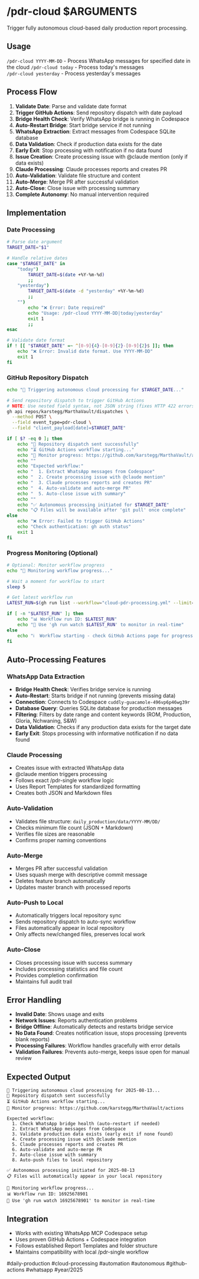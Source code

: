 # /pdr-cloud $ARGUMENTS

Trigger fully autonomous cloud-based daily production report processing.

## Usage
`/pdr-cloud YYYY-MM-DD` - Process WhatsApp messages for specified date in the cloud
`/pdr-cloud today` - Process today's messages  
`/pdr-cloud yesterday` - Process yesterday's messages

## Process Flow
1. **Validate Date**: Parse and validate date format
2. **Trigger GitHub Actions**: Send repository dispatch with date payload
3. **Bridge Health Check**: Verify WhatsApp bridge is running in Codespace
4. **Auto-Restart Bridge**: Start bridge service if not running
5. **WhatsApp Extraction**: Extract messages from Codespace SQLite database
6. **Data Validation**: Check if production data exists for the date
7. **Early Exit**: Stop processing with notification if no data found
8. **Issue Creation**: Create processing issue with @claude mention (only if data exists)
9. **Claude Processing**: Claude processes reports and creates PR
10. **Auto-Validation**: Validate file structure and content
11. **Auto-Merge**: Merge PR after successful validation
12. **Auto-Close**: Close issue with processing summary
13. **Complete Autonomy**: No manual intervention required

## Implementation

### Date Processing
```bash
# Parse date argument
TARGET_DATE="$1"

# Handle relative dates
case "$TARGET_DATE" in
    "today")
        TARGET_DATE=$(date +%Y-%m-%d)
        ;;
    "yesterday")
        TARGET_DATE=$(date -d "yesterday" +%Y-%m-%d)
        ;;
    "")
        echo "❌ Error: Date required"
        echo "Usage: /pdr-cloud YYYY-MM-DD|today|yesterday"
        exit 1
        ;;
esac

# Validate date format
if ! [[ "$TARGET_DATE" =~ ^[0-9]{4}-[0-9]{2}-[0-9]{2}$ ]]; then
    echo "❌ Error: Invalid date format. Use YYYY-MM-DD"
    exit 1
fi
```

### GitHub Repository Dispatch
```bash
echo "🚀 Triggering autonomous cloud processing for $TARGET_DATE..."

# Send repository dispatch to trigger GitHub Actions
# NOTE: Use nested field syntax, not JSON string (fixes HTTP 422 errors)
gh api repos/karstegg/MarthaVault/dispatches \
  --method POST \
  --field event_type=pdr-cloud \
  --field "client_payload[date]=$TARGET_DATE"

if [ $? -eq 0 ]; then
    echo "📡 Repository dispatch sent successfully"
    echo "⏳ GitHub Actions workflow starting..."
    echo "🔗 Monitor progress: https://github.com/karstegg/MarthaVault/actions"
    echo ""
    echo "Expected workflow:"
    echo "  1. Extract WhatsApp messages from Codespace"
    echo "  2. Create processing issue with @claude mention"  
    echo "  3. Claude processes reports and creates PR"
    echo "  4. Auto-validate and auto-merge PR"
    echo "  5. Auto-close issue with summary"
    echo ""
    echo "✅ Autonomous processing initiated for $TARGET_DATE"
    echo "📋 Files will be available after 'git pull' once complete"
else
    echo "❌ Error: Failed to trigger GitHub Actions"
    echo "Check authentication: gh auth status"
    exit 1
fi
```

### Progress Monitoring (Optional)
```bash
# Optional: Monitor workflow progress
echo "🔄 Monitoring workflow progress..."

# Wait a moment for workflow to start
sleep 5

# Get latest workflow run
LATEST_RUN=$(gh run list --workflow="cloud-pdr-processing.yml" --limit=1 --json databaseId --jq '.[0].databaseId')

if [ -n "$LATEST_RUN" ]; then
    echo "📊 Workflow run ID: $LATEST_RUN"
    echo "👀 Use 'gh run watch $LATEST_RUN' to monitor in real-time"
else
    echo "ℹ️  Workflow starting - check GitHub Actions page for progress"
fi
```

## Auto-Processing Features

### WhatsApp Data Extraction
- **Bridge Health Check**: Verifies bridge service is running
- **Auto-Restart**: Starts bridge if not running (prevents missing data)
- **Connection**: Connects to Codespace `cuddly-guacamole-496vp6p46wg39r`
- **Database Query**: Queries SQLite database for production messages
- **Filtering**: Filters by date range and content keywords (ROM, Production, Gloria, Nchwaning, S&W)
- **Data Validation**: Checks if any production data exists for the target date
- **Early Exit**: Stops processing with informative notification if no data found

### Claude Processing
- Creates issue with extracted WhatsApp data
- @claude mention triggers processing
- Follows exact /pdr-single workflow logic
- Uses Report Templates for standardized formatting
- Creates both JSON and Markdown files

### Auto-Validation
- Validates file structure: `daily_production/data/YYYY-MM/DD/`
- Checks minimum file count (JSON + Markdown)
- Verifies file sizes are reasonable
- Confirms proper naming conventions

### Auto-Merge
- Merges PR after successful validation
- Uses squash merge with descriptive commit message
- Deletes feature branch automatically
- Updates master branch with processed reports

### Auto-Push to Local
- Automatically triggers local repository sync
- Sends repository dispatch to auto-sync workflow
- Files automatically appear in local repository
- Only affects new/changed files, preserves local work

### Auto-Close
- Closes processing issue with success summary
- Includes processing statistics and file count
- Provides completion confirmation
- Maintains full audit trail

## Error Handling
- **Invalid Date**: Shows usage and exits
- **Network Issues**: Reports authentication problems
- **Bridge Offline**: Automatically detects and restarts bridge service
- **No Data Found**: Creates notification issue, stops processing (prevents blank reports)
- **Processing Failures**: Workflow handles gracefully with error details
- **Validation Failures**: Prevents auto-merge, keeps issue open for manual review

## Expected Output
```
🚀 Triggering autonomous cloud processing for 2025-08-13...
📡 Repository dispatch sent successfully
⏳ GitHub Actions workflow starting...
🔗 Monitor progress: https://github.com/karstegg/MarthaVault/actions

Expected workflow:
  1. Check WhatsApp bridge health (auto-restart if needed)
  2. Extract WhatsApp messages from Codespace
  3. Validate production data exists (early exit if none found)
  4. Create processing issue with @claude mention
  5. Claude processes reports and creates PR
  6. Auto-validate and auto-merge PR
  7. Auto-close issue with summary
  8. Auto-push files to local repository

✅ Autonomous processing initiated for 2025-08-13
📋 Files will automatically appear in your local repository

🔄 Monitoring workflow progress...
📊 Workflow run ID: 16925678901
👀 Use 'gh run watch 16925678901' to monitor in real-time
```

## Integration
- Works with existing WhatsApp MCP Codespace setup
- Uses proven GitHub Actions + Codespace integration
- Follows established Report Templates and folder structure
- Maintains compatibility with local /pdr-single workflow

#daily-production #cloud-processing #automation #autonomous #github-actions #whatsapp #year/2025